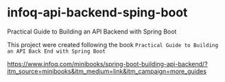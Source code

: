 # infoq-api-backend-sping-boot
Practical Guide to Building an API Backend with Spring Boot

This project were created following the book `Practical Guide to Building an API Back End with Spring Boot`

https://www.infoq.com/minibooks/spring-boot-building-api-backend/?itm_source=minibooks&itm_medium=link&itm_campaign=more_guides
